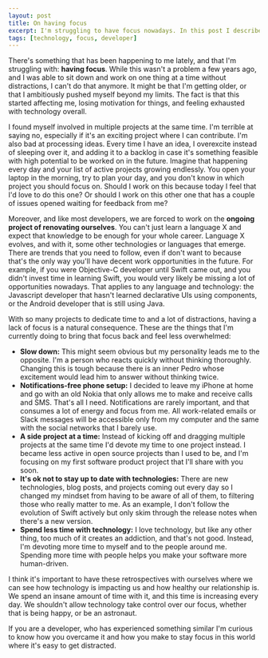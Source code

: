 ```yaml
---
layout: post
title: On having focus
excerpt: I'm struggling to have focus nowadays. In this post I describe why it's so hard for me to focus, and the things that I'm doing to overcome the problem.
tags: [technology, focus, developer]
---
```


There's something that has been happening to me lately, and that I'm struggling with: **having focus**. While this wasn't a problem a few years ago, and I was able to sit down and work on one thing at a time without distractions, I can't do that anymore. It might be that I'm getting older, or that I ambitiously pushed myself beyond my limits. The fact is that this started affecting me, losing motivation for things, and feeling exhausted with technology overall.

I found myself involved in multiple projects at the same time. I'm terrible at saying no, especially if it's an exciting project where I can contribute. I'm also bad at processing ideas. Every time I have an idea, I overexcite instead of sleeping over it, and adding it to a backlog in case it's something feasible with high potential to be worked on in the future. Imagine that happening every day and your list of active projects growing endlessly. You open your laptop in the morning, try to plan your day, and you don't know in which project you should focus on. Should I work on this because today I feel that I'd love to do this one? Or should I work on this other one that has a couple of issues opened waiting for feedback from me?

Moreover, and like most developers, we are forced to work on the **ongoing project of renovating ourselves**. You can't just learn a language X and expect that knowledge to be enough for your whole career. Language X evolves, and with it, some other technologies or languages that emerge. There are trends that you need to follow, even if don't want to because that's the only way you'll have decent work opportunities in the future. For example, if you were Objective-C developer until Swift came out, and you didn't invest time in learning Swift, you would very likely be missing a lot of opportunities nowadays. That applies to any language and technology: the Javascript developer that hasn't learned declarative UIs using components, or the Android developer that is still using Java.

With so many projects to dedicate time to and a lot of distractions, having a lack of focus is a natural consequence. These are the things that I'm currently doing to bring that focus back and feel less overwhelmed:

- **Slow down:** This might seem obvious but my personality leads me to the opposite. I'm a person who reacts quickly without thinking thoroughly. Changing this is tough because there is an inner Pedro whose excitement would lead him to answer without thinking twice.
- **Notifications-free phone setup:** I decided to leave my iPhone at home and go with an old Nokia that only allows me to make and receive calls and SMS. That's all I need. Notifications are rarely important, and that consumes a lot of energy and focus from me. All work-related emails or Slack messages will be accessible only from my computer and the same with the social networks that I barely use.
- **A side project at a time:** Instead of kicking off and dragging multiple projects at the same time I'd devote my time to one project instead. I became less active in open source projects than I used to be, and I'm focusing on my first software product project that I'll share with you soon.
- **It's ok not to stay up to date with technologies:** There are new technologies, blog posts, and projects coming out every day so I changed my mindset from having to be aware of all of them, to filtering those who really matter to me. As an example, I don't follow the evolution of Swift actively but only skim through the release notes when there's a new version.
- **Spend less time with technology:** I love technology, but like any other thing, too much of it creates an addiction, and that's not good. Instead, I'm devoting more time to myself and to the people around me. Spending more time with people helps you make your software more human-driven.

I think it's important to have these retrospectives with ourselves where we can see how technology is impacting us and how healthy our relationship is. We spend an insane amount of time with it, and this time is increasing every day. We shouldn't allow technology take control over our focus, whether that is being happy, or be an astronaut.

If you are a developer, who has experienced something similar I'm curious to know how you overcame it and how you make to stay focus in this world where it's easy to get distracted.
